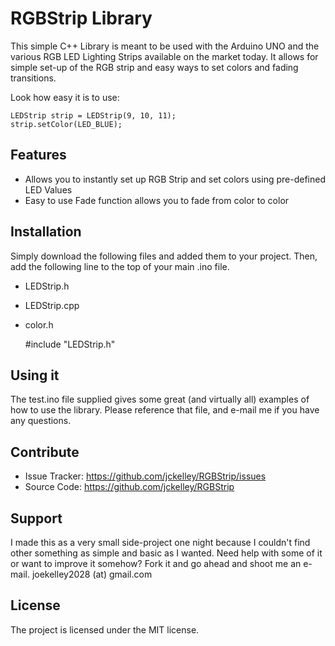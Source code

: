 RGBStrip Library
========

This simple C++ Library is meant to be used with the Arduino UNO and the various RGB LED Lighting Strips available on the market today. It allows for simple set-up of the RGB strip and easy ways to set colors and fading transitions. 

Look how easy it is to use:

    LEDStrip strip = LEDStrip(9, 10, 11);
    strip.setColor(LED_BLUE);

Features
--------

- Allows you to instantly set up RGB Strip and set colors using pre-defined LED Values
- Easy to use Fade function allows you to fade from color to color

Installation
------------

Simply download the following files and added them to your project. Then, add the following line to the top of your main .ino file.

- LEDStrip.h
- LEDStrip.cpp
- color.h
    

    #include "LEDStrip.h"


Using it
----------
The test.ino file supplied gives some great (and virtually all) examples of how to use the library. Please reference that file, and e-mail me if you have any questions.

Contribute
----------

- Issue Tracker: https://github.com/jckelley/RGBStrip/issues
- Source Code: https://github.com/jckelley/RGBStrip

Support
-------

I made this as a very small side-project one night because I couldn't find other something as simple and basic as I wanted. Need help with some of it or want to improve it somehow? Fork it and go ahead and shoot me an e-mail. 
joekelley2028 (at) gmail.com

License
-------

The project is licensed under the MIT license.